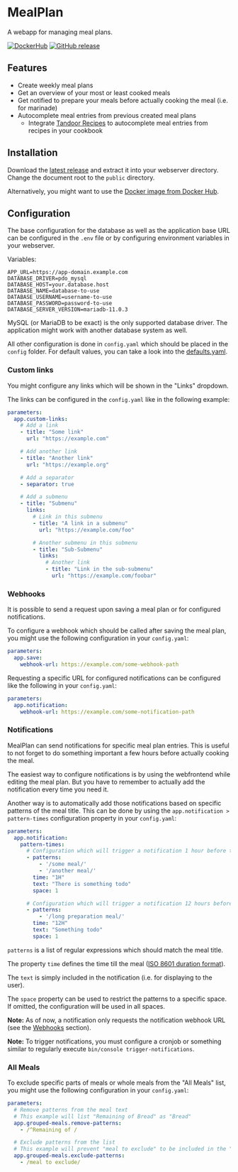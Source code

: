 # MealPlan

A webapp for managing meal plans.

[![DockerHub](https://img.shields.io/badge/download-DockerHub-blue?logo=docker)](https://hub.docker.com/r/programie/mealplan)
[![GitHub release](https://img.shields.io/github/v/release/Programie/MealPlan)](https://github.com/Programie/MealPlan/releases/latest)

## Features

* Create weekly meal plans
* Get an overview of your most or least cooked meals
* Get notified to prepare your meals before actually cooking the meal (i.e. for marinade)
* Autocomplete meal entries from previous created meal plans
  * Integrate [Tandoor Recipes](https://docs.tandoor.dev) to autocomplete meal entries from recipes in your cookbook

## Installation

Download the [latest release](https://github.com/Programie/MealPlan/releases/latest) and extract it into your webserver directory. Change the document root to the `public` directory.

Alternatively, you might want to use the [Docker image from Docker Hub](https://hub.docker.com/r/programie/mealplan).

## Configuration

The base configuration for the database as well as the application base URL can be configured in the `.env` file or by configuring environment variables in your webserver.

Variables:

```dotenv
APP_URL=https://app-domain.example.com
DATABASE_DRIVER=pdo_mysql
DATABASE_HOST=your.database.host
DATABASE_NAME=database-to-use
DATABASE_USERNAME=username-to-use
DATABASE_PASSWORD=password-to-use
DATABASE_SERVER_VERSION=mariadb-11.0.3
```

MySQL (or MariaDB to be exact) is the only supported database driver. The application might work with another database system as well.

All other configuration is done in `config.yaml` which should be placed in the `config` folder. For default values, you can take a look into the [defaults.yaml](config/defaults.yaml).

### Custom links

You might configure any links which will be shown in the "Links" dropdown.

The links can be configured in the `config.yaml` like in the following example:

```yaml
parameters:
  app.custom-links:
    # Add a link
    - title: "Some link"
      url: "https://example.com"

    # Add another link
    - title: "Another link"
      url: "https://example.org"

    # Add a separator
    - separator: true

    # Add a submenu
    - title: "Submenu"
      links:
        # Link in this submenu
        - title: "A link in a submenu"
          url: "https://example.com/foo"

        # Another submenu in this submenu
        - title: "Sub-Submenu"
          links:
            # Another link
            - title: "Link in the sub-submenu"
              url: "https://example.com/foobar"
```

### Webhooks

It is possible to send a request upon saving a meal plan or for configured notifications.

To configure a webhook which should be called after saving the meal plan, you might use the following configuration in your `config.yaml`:

```yaml
parameters:
  app.save:
    webhook-url: https://example.com/some-webhook-path
```

Requesting a specific URL for configured notifications can be configured like the following in your `config.yaml`:

```yaml
parameters:
  app.notification:
    webhook-url: https://example.com/some-notification-path
```

### Notifications

MealPlan can send notifications for specific meal plan entries. This is useful to not forget to do something important a few hours before actually cooking the meal.

The easiest way to configure notifications is by using the webfrontend while editing the meal plan. But you have to remember to actually add the notification every time you need it.

Another way is to automatically add those notifications based on specific patterns of the meal title. This can be done by using the `app.notification > pattern-times` configuration property in your `config.yaml`:

```yaml
parameters:
  app.notification:
    pattern-times:
      # Configuration which will trigger a notification 1 hour before the meal time
      - patterns:
          - '/some meal/'
          - '/another meal/'
        time: "1H"
        text: "There is something todo"
        space: 1

      # Configuration which will trigger a notification 12 hours before the meal time
      - patterns:
          - '/long preparation meal/'
        time: "12H"
        text: "Something todo"
        space: 1
```

`patterns` is a list of regular expressions which should match the meal title.

The property `time` defines the time till the meal ([ISO 8601 duration format](https://en.wikipedia.org/wiki/ISO_8601#Durations)).

The `text` is simply included in the notification (i.e. for displaying to the user).

The `space` property can be used to restrict the patterns to a specific space. If omitted, the configuration will be used in all spaces.

**Note:** As of now, a notification only requests the notification webhook URL (see the [Webhooks](#webhooks) section).

**Note:** To trigger notifications, you must configure a cronjob or something similar to regularly execute `bin/console trigger-notifications`.

### All Meals

To exclude specific parts of meals or whole meals from the "All Meals" list, you might use the following configuration in your `config.yaml`:

```yaml
parameters:
  # Remove patterns from the meal text
  # This example will list "Remaining of Bread" as "Bread"
  app.grouped-meals.remove-patterns:
    - /^Remaining of /

  # Exclude patterns from the list
  # This example will prevent "meal to exclude" to be included in the "All Meals" list
  app.grouped-meals.exclude-patterns:
    - /meal to exclude/
```